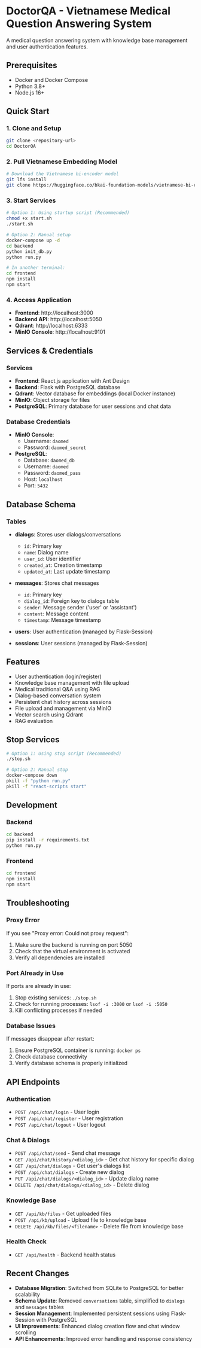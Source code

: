 # DoctorQA - Vietnamese Medical Question Answering System

A medical question answering system with knowledge base management and user authentication features.

## Prerequisites

- Docker and Docker Compose
- Python 3.8+
- Node.js 16+

## Quick Start

### 1. Clone and Setup

```bash
git clone <repository-url>
cd DoctorQA
```

### 2. Pull Vietnamese Embedding Model

```bash
# Download the Vietnamese bi-encoder model
git lfs install
git clone https://huggingface.co/bkai-foundation-models/vietnamese-bi-encoder models/vietnamese-bi-encoder
```

### 3. Start Services

```bash
# Option 1: Using startup script (Recommended)
chmod +x start.sh
./start.sh

# Option 2: Manual setup
docker-compose up -d
cd backend
python init_db.py
python run.py

# In another terminal:
cd frontend
npm install
npm start
```

### 4. Access Application

- **Frontend**: http://localhost:3000
- **Backend API**: http://localhost:5050
- **Qdrant**: http://localhost:6333
- **MinIO Console**: http://localhost:9101

## Services & Credentials

### Services
- **Frontend**: React.js application with Ant Design
- **Backend**: Flask with PostgreSQL database
- **Qdrant**: Vector database for embeddings (local Docker instance)
- **MinIO**: Object storage for files
- **PostgreSQL**: Primary database for user sessions and chat data

### Database Credentials
- **MinIO Console**:
  - Username: `daomed`
  - Password: `daomed_secret`
- **PostgreSQL**:
  - Database: `daomed_db`
  - Username: `daomed`
  - Password: `daomed_pass`
  - Host: `localhost`
  - Port: `5432`

## Database Schema

### Tables
- **dialogs**: Stores user dialogs/conversations
  - `id`: Primary key
  - `name`: Dialog name
  - `user_id`: User identifier
  - `created_at`: Creation timestamp
  - `updated_at`: Last update timestamp

- **messages**: Stores chat messages
  - `id`: Primary key
  - `dialog_id`: Foreign key to dialogs table
  - `sender`: Message sender ('user' or 'assistant')
  - `content`: Message content
  - `timestamp`: Message timestamp

- **users**: User authentication (managed by Flask-Session)
- **sessions**: User sessions (managed by Flask-Session)

## Features

- User authentication (login/register)
- Knowledge base management with file upload
- Medical traditional Q&A using RAG
- Dialog-based conversation system
- Persistent chat history across sessions
- File upload and management via MinIO
- Vector search using Qdrant
- RAG evaluation

## Stop Services

```bash
# Option 1: Using stop script (Recommended)
./stop.sh

# Option 2: Manual stop
docker-compose down
pkill -f "python run.py"
pkill -f "react-scripts start"
```

## Development

### Backend
```bash
cd backend
pip install -r requirements.txt
python run.py
```

### Frontend
```bash
cd frontend
npm install
npm start
```

## Troubleshooting

### Proxy Error
If you see "Proxy error: Could not proxy request":
1. Make sure the backend is running on port 5050
2. Check that the virtual environment is activated
3. Verify all dependencies are installed

### Port Already in Use
If ports are already in use:
1. Stop existing services: `./stop.sh`
2. Check for running processes: `lsof -i :3000` or `lsof -i :5050`
3. Kill conflicting processes if needed

### Database Issues
If messages disappear after restart:
1. Ensure PostgreSQL container is running: `docker ps`
2. Check database connectivity
3. Verify database schema is properly initialized

## API Endpoints

### Authentication
- `POST /api/chat/login` - User login
- `POST /api/chat/register` - User registration
- `POST /api/chat/logout` - User logout

### Chat & Dialogs
- `POST /api/chat/send` - Send chat message
- `GET /api/chat/history/<dialog_id>` - Get chat history for specific dialog
- `GET /api/chat/dialogs` - Get user's dialogs list
- `POST /api/chat/dialogs` - Create new dialog
- `PUT /api/chat/dialogs/<dialog_id>` - Update dialog name
- `DELETE /api/chat/dialogs/<dialog_id>` - Delete dialog

### Knowledge Base
- `GET /api/kb/files` - Get uploaded files
- `POST /api/kb/upload` - Upload file to knowledge base
- `DELETE /api/kb/files/<filename>` - Delete file from knowledge base

### Health Check
- `GET /api/health` - Backend health status

## Recent Changes

- **Database Migration**: Switched from SQLite to PostgreSQL for better scalability
- **Schema Update**: Removed `conversations` table, simplified to `dialogs` and `messages` tables
- **Session Management**: Implemented persistent sessions using Flask-Session with PostgreSQL
- **UI Improvements**: Enhanced dialog creation flow and chat window scrolling
- **API Enhancements**: Improved error handling and response consistency
